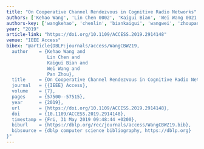 ```yaml
---
title: "On Cooperative Channel Rendezvous in Cognitive Radio Networks"
authors: ['Kehao Wang', 'Lin Chen 0002', 'Kaigui Bian', 'Wei Wang 0021', 'Pan Zhou']
authors-key: ['wangkehao', 'chenlin', 'biankaigui', 'wangwei', 'zhoupan']
year: "2019"
article-link: "https://doi.org/10.1109/ACCESS.2019.2914148"
venue: "IEEE Access"
bibex: "@article{DBLP:journals/access/WangCBWZ19,
  author    = {Kehao Wang and
               Lin Chen and
               Kaigui Bian and
               Wei Wang and
               Pan Zhou},
  title     = {On Cooperative Channel Rendezvous in Cognitive Radio Networks},
  journal   = {{IEEE} Access},
  volume    = {7},
  pages     = {57500--57515},
  year      = {2019},
  url       = {https://doi.org/10.1109/ACCESS.2019.2914148},
  doi       = {10.1109/ACCESS.2019.2914148},
  timestamp = {Fri, 31 May 2019 09:48:44 +0200},
  biburl    = {https://dblp.org/rec/journals/access/WangCBWZ19.bib},
  bibsource = {dblp computer science bibliography, https://dblp.org}
}"
---
```

